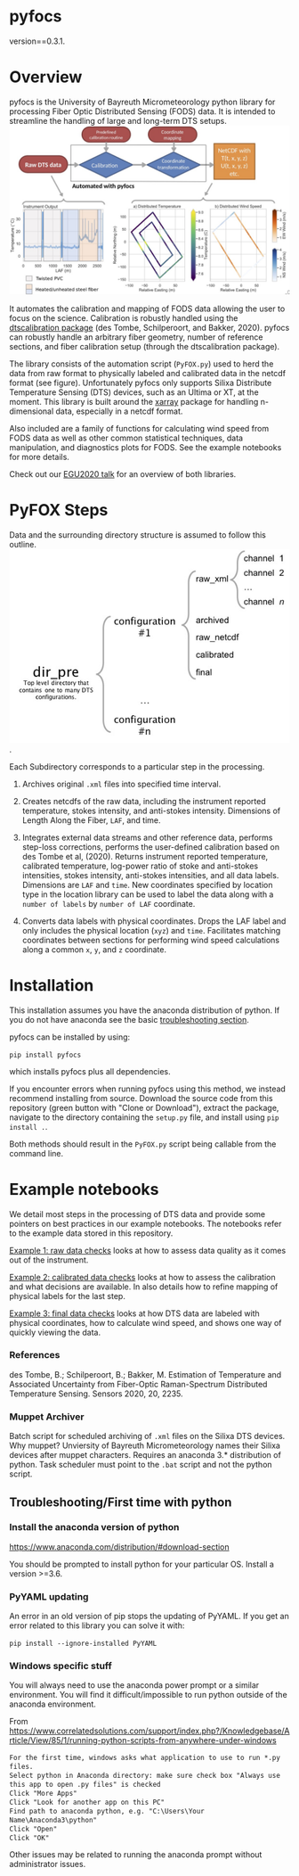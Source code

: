 # pyfocs

version==0.3.1.

# Overview

pyfocs is the University of Bayreuth Micrometeorology python library for processing Fiber Optic Distributed Sensing (FODS) data. It is intended to streamline the handling of large and long-term DTS setups.
![](pyfocs_workflow.jpg)

It automates the calibration and mapping of FODS data allowing the user to focus on the science. Calibration is robustly handled using the [dtscalibration package](https://github.com/dtscalibration/python-dts-calibration) (des Tombe, Schilperoort, and Bakker, 2020). pyfocs can robustly handle an arbitrary fiber geometry, number of reference sections, and fiber calibration setup (through the dtscalibration package).

The library consists of the automation script (`PyFOX.py`) used to herd the data from raw format to physically labeled and calibrated data in the netcdf format (see figure). Unfortunately pyfocs only supports Silixa Distribute Temperature Sensing (DTS) devices, such as an Ultima or XT, at the moment. This library is built around the [xarray](http://xarray.pydata.org) package for handling n-dimensional data, especially in a netcdf format.

Also included are a family of functions for calculating wind speed from FODS data as well as other common statistical techniques, data manipulation, and diagnostics plots for FODS. See the example notebooks for more details.

Check out our [EGU2020 talk](notebooks/EGU2020/Schilperoort_dtscalibration_pyfocs.pdf) for an overview of both libraries.

# PyFOX Steps

Data and the surrounding directory structure is assumed to follow this outline.
![](data_structure_scheme.jpg).

Each Subdirectory corresponds to a particular step in the processing.

1) Archives original `.xml` files into specified time interval.

2) Creates netcdfs of the raw data, including the instrument reported temperature, stokes intensity, and anti-stokes intensity. Dimensions of Length Along the Fiber, `LAF`, and time.

3) Integrates external data streams and other reference data, performs step-loss corrections, performs the user-defined calibration based on des Tombe et al, (2020). Returns instrument reported temperature, calibrated temperature, log-power ratio of stoke and anti-stokes intensities, stokes intensity, anti-stokes intensities, and all data labels. Dimensions are `LAF` and `time`. New coordinates specified by location type in the location library can be used to label the data along with a `number of labels` by `number of LAF` coordinate.

4) Converts data labels with physical coordinates. Drops the LAF label and only includes the physical location (`xyz`) and `time`. Facilitates matching coordinates between sections for performing wind speed calculations along a common `x`, `y`, and `z` coordinate.

# Installation

This installation assumes you have the anaconda distribution of python. If you do not have anaconda see the basic [troubleshooting section](#Troubleshooting).

pyfocs can be installed by using:

`pip install pyfocs`

which installs pyfocs plus all dependencies.

If you encounter errors when running pyfocs using this method, we instead recommend installing from source. Download the source code from this repository (green button with "Clone or Download"), extract the package, navigate to the directory containing the `setup.py` file, and install using `pip install .`.

Both methods should result in the `PyFOX.py` script being callable from the command line.

# Example notebooks

We detail most steps in the processing of DTS data and provide some pointers on best practices in our example notebooks. The notebooks refer to the example data stored in this repository.

[Example 1: raw data checks](notebooks/pyfocs_ex1_rawdatacheck.ipynb) looks at how to assess data quality as it comes out of the instrument.

[Example 2: calibrated data checks](notebooks/pyfocs_ex2_calibcheck.ipynb) looks at how to assess the calibration and what decisions are available. In also details how to refine mapping of physical labels for the last step.

[Example 3: final data checks](notebooks/pyfocs_ex3_finalcheck.ipynb) looks at how DTS data are labeled with physical coordinates, how to calculate wind speed, and shows one way of quickly viewing the data.

### References

des Tombe, B.; Schilperoort, B.; Bakker, M. Estimation of Temperature and Associated Uncertainty from Fiber-Optic Raman-Spectrum Distributed Temperature Sensing. Sensors 2020, 20, 2235.

### Muppet Archiver

Batch script for scheduled archiving of `.xml` files on the Silixa DTS devices. Why muppet? Unviersity of Bayreuth Micrometeorology names their Silixa devices after muppet characters. Requires an anaconda 3.* distribution of python. Task scheduler must point to the `.bat` script and not the python script.

## <a name="Troubleshooting"></a>Troubleshooting/First time with python

### Install the anaconda version of python
https://www.anaconda.com/distribution/#download-section

You should be prompted to install python for your particular OS. Install a version >=3.6.

### PyYAML updating
An error in an old version of pip stops the updating of PyYAML. If you get an error related to this library you can solve it with:

`pip install --ignore-installed PyYAML`

### Windows specific stuff
You will always need to use the anaconda power prompt or a similar environment. You will find it difficult/impossible to run python outside of the anaconda environment.

From https://www.correlatedsolutions.com/support/index.php?/Knowledgebase/Article/View/85/1/running-python-scripts-from-anywhere-under-windows

```
For the first time, windows asks what application to use to run *.py files.
Select python in Anaconda directory: make sure check box "Always use this app to open .py files" is checked
Click "More Apps"
Click "Look for another app on this PC"
Find path to anaconda python, e.g. "C:\Users\Your Name\Anaconda3\python"
Click "Open"
Click "OK"
```

Other issues may be related to running the anaconda prompt without administrator issues.
